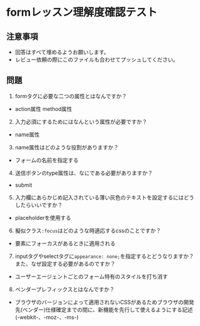 # formレッスン理解度確認テスト

## 注意事項

- 回答はすべて埋めるようお願いします。
- レビュー依頼の際にこのファイルも合わせてプッシュしてください。

## 問題

1. formタグに必要な二つの属性とはなんですか？
  - action属性 method属性

2. 入力必須にするためにはなんという属性が必要ですか？
  - name属性

3. name属性はどのような役割がありますか？
  - フォームの名前を指定する

4. 送信ボタンのtype属性は、なにである必要がありますか？
  - submit

5. 入力欄にあらかじめ記入されている薄い灰色のテキストを設定するにはどうしたらいいですか？
  - placeholderを使用する

6. 擬似クラス`:focus`はどのような時適応するcssのことですか？
  - 要素にフォーカスがあるときに適用される

7. inputタグやselectタグに`appearance: none;`を指定するとどうなりますか？また、なぜ設定する必要があるのですか？
  - ユーザーエージェントごとのフォーム特有のスタイルを打ち消す

8. ベンダープレフィックスとはなんですか？
  - ブラウザのバージョンによって適用されないCSSがあるためブラウザの開発先(ベンダー)仕様確定までの間に、新機能を先行して使えるようにする記述(-webkit-、-moz-、-ms-)